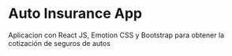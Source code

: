# Auto Insurance App

Aplicacion con React JS, Emotion CSS y Bootstrap para obtener la cotización de seguros de autos
